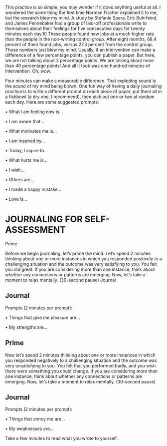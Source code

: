 <p>This practice is so simple, you may wonder if it does anything useful at all. I wondered the same thing the first time Norman Fischer explained it to me, but the research blew my mind. A study by Stefanie Spera, Eric Buhrfeind, and James Pennebaker had a group of laid-off professionals write to themselves about their feelings for five consecutive days for twenty minutes each day.10 These people found new jobs at a much higher rate than the people in the non-writing control group. After eight months, 68.4 percent of them found jobs, versus 27.3 percent from the control group. Those numbers just blew my mind. Usually, if an intervention can make a difference of a few percentage points, you can publish a paper. But here, we are not talking about 3 percentage points. We are talking about more than 40 percentage points! And all it took was one hundred minutes of intervention. Oh, wow.</p>

<p>Four minutes can make a measurable difference. That exploding sound is the sound of my mind being blown.
One fun way of having a daily journaling practice is to write a different prompt on each piece of paper, put them all in a fishbowl (a dry one, I recommend), then pick out one or two at random each day. Here are some suggested prompts:

• What I am feeling now is…

• I am aware that…

• What motivates me is…

• I am inspired by…

• Today, I aspire to…

• What hurts me is…

• I wish…

• Others are…

• I made a happy mistake…

• Love is…
 </p>

 <h1>JOURNALING FOR SELF-ASSESSMENT</h1>

Prime


Before we begin journaling, let’s prime the mind.
Let’s spend 2 minutes thinking about one or more instances in which you responded positively to a challenging situation and the outcome was very satisfying to you. You felt you did great. If you are considering more than one instance, think about whether any connections or patterns are emerging.
Now, let’s take a moment to relax mentally.
(30-second pause)
Journal
<br>
<h2>Journal</h2>


Prompts (2 minutes per prompt):

• Things that give me pleasure are…

• My strengths are…

<h2>Prime</h2>


Now let’s spend 2 minutes thinking about one or more instances in which you responded negatively to a challenging situation and the outcome was very unsatisfying to you. You felt that you performed badly, and you wish there were something you could change. If you are considering more than one instance, think about whether any connections or patterns are emerging.
Now, let’s take a moment to relax mentally.
(30-second pause)

<h2>Journal</h2>


Prompts (2 minutes per prompt):

• Things that annoy me are…

• My weaknesses are…

Take a few minutes to read what you wrote to yourself.
